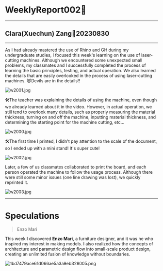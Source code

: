 # WeeklyReport002🥽

---

## Clara(Xuechun) Zang💭20230830

---

As I had already mastered the use of Rhino and GH during my undergraduate studies, I focused this week's learning on the use of laser-cutting machines. Although we encountered some unexpected small problems, my classmates and I successfully completed the process of learning the basic principles, testing, and actual operation. We also learned the details that are easily overlooked in the process of using laser-cutting machines. 😈Devils are in the details!!

![w2001.jpg](WeeklyReport002🥽/w2001.jpg)

🛠️The teacher was explaining the details of using the machine, even though we already learned about it in the video. However, in actual operation, we still tend to overlook many details, such as properly measuring the material thickness, turning on and off the machine, inputting material thickness, and determining the starting point for the machine cutting, etc…

![w2000.jpg](WeeklyReport002🥽/w2000.jpg)

🛠️The first time I printed, I didn't pay attention to the scale of the document, so I ended up with a mini stand! It's super cute!

![w2002.jpg](WeeklyReport002🥽/w2002.jpg)

Later, a few of us classmates collaborated to print the board, and each person operated the machine to follow the usage process. Although there were still some minor issues (one line drawing was lost), we quickly reprinted it.

![w2003.jpg](WeeklyReport002🥽/w2003.jpg)

---

# Speculations

> Enzo Mari
> 

This week I discovered **Enzo Mari**, a furniture designer, and it was he who inspired my interest in making models. I also realized how the concepts of architecture and parametric design flow into small-scale product design, creating an unlimited fusion of knowledge without boundaries.

![1bd7479ace61d066ae5a3a9eb328005.png](WeeklyReport002🥽/1bd7479ace61d066ae5a3a9eb328005.png)
